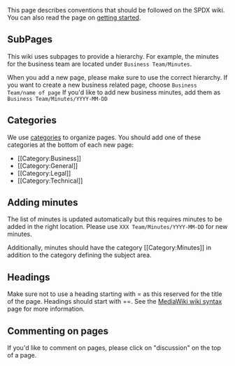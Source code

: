 This page describes conventions that should be followed on the SPDX
wiki. You can also read the page on [getting
started](Getting_started_with_the_SPDX_wiki "wikilink").

## SubPages

This wiki uses subpages to provide a hierarchy. For example, the minutes
for the business team are located under `Business Team/Minutes`.

When you add a new page, please make sure to use the correct hierarchy.
If you want to create a new business related page, choose `Business
Team/name of page` If you'd like to add new business minutes, add them
as `Business Team/Minutes/YYYY-MM-DD`

## Categories

We use [categories](Special:Categories "wikilink") to organize pages.
You should add one of these categories at the bottom of each new page:

  - \[\[Category:Business\]\]
  - \[\[Category:General\]\]
  - \[\[Category:Legal\]\]
  - \[\[Category:Technical\]\]

## Adding minutes

The list of minutes is updated automatically but this requires minutes
to be added in the right location. Please use `XXX
Team/Minutes/YYYY-MM-DD` for new minutes.

Additionally, minutes should have the category \[\[Category:Minutes\]\]
in addition to the category defining the subject area.

## Headings

Make sure not to use a heading starting with = as this reserved for the
title of the page. Headings should start with ==. See the [MediaWiki
wiki syntax](http://www.mediawiki.org/wiki/Help:Formatting) page for
more information.

## Commenting on pages

If you'd like to comment on pages, please click on "discussion" on the
top of a page.
